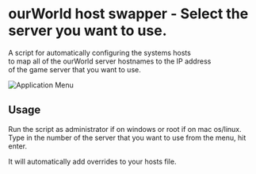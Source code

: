 # ourWorld host swapper - Select the server you want to use.

A script for automatically configuring the systems hosts  
to map all of the ourWorld server hostnames to the IP address  
of the game server that you want to use.  

![Application Menu](https://i.servimg.com/u/f91/20/31/76/24/swappe11.png)
## Usage

Run the script as administrator if on windows or root if on mac os/linux.  
Type in the number of the server that you want to use from the menu, hit enter.  

It will automatically add overrides to your hosts file.  
